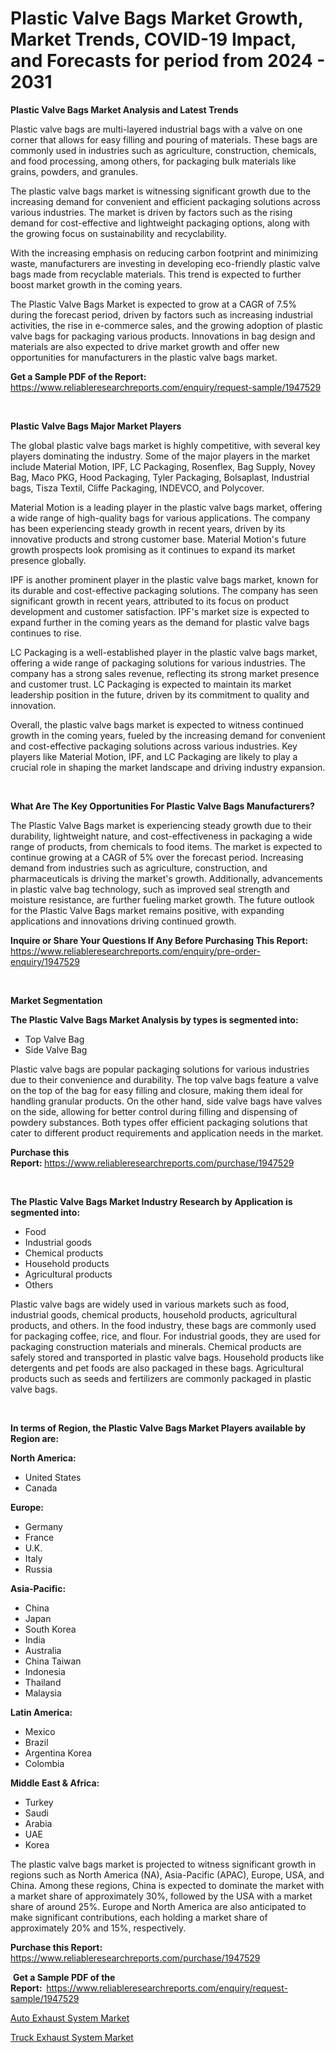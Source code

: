 <p><h1>Plastic Valve Bags Market Growth, Market Trends, COVID-19 Impact, and Forecasts for period from 2024 - 2031</h1></p><p><strong>Plastic Valve Bags Market Analysis and Latest Trends</strong></p>
<p><p>Plastic valve bags are multi-layered industrial bags with a valve on one corner that allows for easy filling and pouring of materials. These bags are commonly used in industries such as agriculture, construction, chemicals, and food processing, among others, for packaging bulk materials like grains, powders, and granules.</p><p>The plastic valve bags market is witnessing significant growth due to the increasing demand for convenient and efficient packaging solutions across various industries. The market is driven by factors such as the rising demand for cost-effective and lightweight packaging options, along with the growing focus on sustainability and recyclability.</p><p>With the increasing emphasis on reducing carbon footprint and minimizing waste, manufacturers are investing in developing eco-friendly plastic valve bags made from recyclable materials. This trend is expected to further boost market growth in the coming years.</p><p>The Plastic Valve Bags Market is expected to grow at a CAGR of 7.5% during the forecast period, driven by factors such as increasing industrial activities, the rise in e-commerce sales, and the growing adoption of plastic valve bags for packaging various products. Innovations in bag design and materials are also expected to drive market growth and offer new opportunities for manufacturers in the plastic valve bags market.</p></p>
<p><strong>Get a Sample PDF of the Report:&nbsp;</strong> <a href="https://www.reliableresearchreports.com/enquiry/request-sample/1947529">https://www.reliableresearchreports.com/enquiry/request-sample/1947529</a></p>
<p>&nbsp;</p>
<p><strong>Plastic Valve Bags Major Market Players</strong></p>
<p><p>The global plastic valve bags market is highly competitive, with several key players dominating the industry. Some of the major players in the market include Material Motion, IPF, LC Packaging, Rosenflex, Bag Supply, Novey Bag, Maco PKG, Hood Packaging, Tyler Packaging, Bolsaplast, Industrial bags, Tisza Textil, Cliffe Packaging, INDEVCO, and Polycover.</p><p>Material Motion is a leading player in the plastic valve bags market, offering a wide range of high-quality bags for various applications. The company has been experiencing steady growth in recent years, driven by its innovative products and strong customer base. Material Motion's future growth prospects look promising as it continues to expand its market presence globally.</p><p>IPF is another prominent player in the plastic valve bags market, known for its durable and cost-effective packaging solutions. The company has seen significant growth in recent years, attributed to its focus on product development and customer satisfaction. IPF's market size is expected to expand further in the coming years as the demand for plastic valve bags continues to rise.</p><p>LC Packaging is a well-established player in the plastic valve bags market, offering a wide range of packaging solutions for various industries. The company has a strong sales revenue, reflecting its strong market presence and customer trust. LC Packaging is expected to maintain its market leadership position in the future, driven by its commitment to quality and innovation.</p><p>Overall, the plastic valve bags market is expected to witness continued growth in the coming years, fueled by the increasing demand for convenient and cost-effective packaging solutions across various industries. Key players like Material Motion, IPF, and LC Packaging are likely to play a crucial role in shaping the market landscape and driving industry expansion.</p></p>
<p>&nbsp;</p>
<p><strong>What Are The Key Opportunities For Plastic Valve Bags Manufacturers?</strong></p>
<p><p>The Plastic Valve Bags market is experiencing steady growth due to their durability, lightweight nature, and cost-effectiveness in packaging a wide range of products, from chemicals to food items. The market is expected to continue growing at a CAGR of 5% over the forecast period. Increasing demand from industries such as agriculture, construction, and pharmaceuticals is driving the market's growth. Additionally, advancements in plastic valve bag technology, such as improved seal strength and moisture resistance, are further fueling market growth. The future outlook for the Plastic Valve Bags market remains positive, with expanding applications and innovations driving continued growth.</p></p>
<p><strong>Inquire or Share Your Questions If Any Before Purchasing This Report:</strong> <a href="https://www.reliableresearchreports.com/enquiry/pre-order-enquiry/1947529">https://www.reliableresearchreports.com/enquiry/pre-order-enquiry/1947529</a></p>
<p>&nbsp;</p>
<p><strong>Market Segmentation</strong></p>
<p><strong>The Plastic Valve Bags Market Analysis by types is segmented into:</strong></p>
<p><ul><li>Top Valve Bag</li><li>Side Valve Bag</li></ul></p>
<p><p>Plastic valve bags are popular packaging solutions for various industries due to their convenience and durability. The top valve bags feature a valve on the top of the bag for easy filling and closure, making them ideal for handling granular products. On the other hand, side valve bags have valves on the side, allowing for better control during filling and dispensing of powdery substances. Both types offer efficient packaging solutions that cater to different product requirements and application needs in the market.</p></p>
<p><strong>Purchase this Report:&nbsp;</strong><a href="https://www.reliableresearchreports.com/purchase/1947529">https://www.reliableresearchreports.com/purchase/1947529</a></p>
<p>&nbsp;</p>
<p><strong>The Plastic Valve Bags Market Industry Research by Application is segmented into:</strong></p>
<p><ul><li>Food</li><li>Industrial goods</li><li>Chemical products</li><li>Household products</li><li>Agricultural products</li><li>Others</li></ul></p>
<p><p>Plastic valve bags are widely used in various markets such as food, industrial goods, chemical products, household products, agricultural products, and others. In the food industry, these bags are commonly used for packaging coffee, rice, and flour. For industrial goods, they are used for packaging construction materials and minerals. Chemical products are safely stored and transported in plastic valve bags. Household products like detergents and pet foods are also packaged in these bags. Agricultural products such as seeds and fertilizers are commonly packaged in plastic valve bags.</p></p>
<p>&nbsp;</p>
<p><strong>In terms of Region, the Plastic Valve Bags Market Players available by Region are:</strong></p>
<p>
    <p> <strong> North America: </strong>
        <ul>
            <li>United States</li>
            <li>Canada</li>
        </ul>
        </p> 
    <p> <strong> Europe: </strong>
        <ul>
            <li>Germany</li>
            <li>France</li>
            <li>U.K.</li>
            <li>Italy</li>
            <li>Russia</li>
        </ul>
        </p> 
    <p> <strong> Asia-Pacific: </strong>
        <ul>
            <li>China</li>
            <li>Japan</li>
            <li>South Korea</li>
            <li>India</li>
            <li>Australia</li>
            <li>China Taiwan</li>
            <li>Indonesia</li>
            <li>Thailand</li>
            <li>Malaysia</li>
        </ul>
        </p> 
    <p> <strong> Latin America: </strong>
        <ul>
            <li>Mexico</li>
            <li>Brazil</li>
            <li>Argentina Korea</li>
            <li>Colombia</li>
        </ul>
        </p> 
    <p> <strong> Middle East & Africa: </strong>
        <ul>
            <li>Turkey</li>
            <li>Saudi</li>
            <li>Arabia</li>
            <li>UAE</li>
            <li>Korea</li>
        </ul>
    </p>
    </p>
<p><p>The plastic valve bags market is projected to witness significant growth in regions such as North America (NA), Asia-Pacific (APAC), Europe, USA, and China. Among these regions, China is expected to dominate the market with a market share of approximately 30%, followed by the USA with a market share of around 25%. Europe and North America are also anticipated to make significant contributions, each holding a market share of approximately 20% and 15%, respectively.</p></p>
<p><strong>Purchase this Report: </strong><a href="https://www.reliableresearchreports.com/purchase/1947529">https://www.reliableresearchreports.com/purchase/1947529</a></p>
<p>&nbsp;<strong>Get a Sample PDF of the Report:&nbsp;&nbsp;</strong><a href="https://www.reliableresearchreports.com/enquiry/request-sample/1947529">https://www.reliableresearchreports.com/enquiry/request-sample/1947529</a></p>
<p><strong></strong></p>
<p><p><a href="https://full-wildebeest-80b.notion.site/Auto-Exhaust-System-Market-Centers-on-Aspects-such-as-Market-Growth-Market-Share-Market-Opportunit-6c35f06a2a3549bf90a5d66597d9be55">Auto Exhaust System Market</a></p><p><a href="https://pretty-mail-caf.notion.site/Insights-into-Truck-Exhaust-System-Market-Size-Analysing-Market-Share-Trends-and-Growth-from-2024-ab988a1ca0d549b3887118027a6967da">Truck Exhaust System Market</a></p></p>